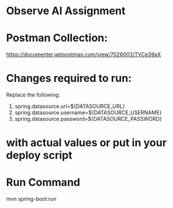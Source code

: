 # Observe AI Assignment

# Postman Collection:
https://documenter.getpostman.com/view/7026003/TVCe39aX

# Changes required to run:
Replace the following:
1. spring.datasource.url=${DATASOURCE_URL}
2. spring.datasource.username=${DATASOURCE_USERNAME}
3. spring.datasource.password=${DATASOURCE_PASSWORD}
# with actual values or put in your deploy script

# Run Command
mvn spring-boot:run
